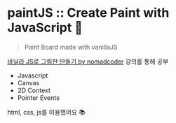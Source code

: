 # paintJS :: Create Paint with JavaScript 🎨
> Paint Board made with vanillaJS   

[바닐라 JS로 그림판 만들기 by nomadcoder](https://nomadcoders.co/javascript-for-beginners-2/lobby) 강의를 통해 공부   

- Javascript
- Canvas
- 2D Context
- Pointer Events

html, css, js를 이용했어요 📚